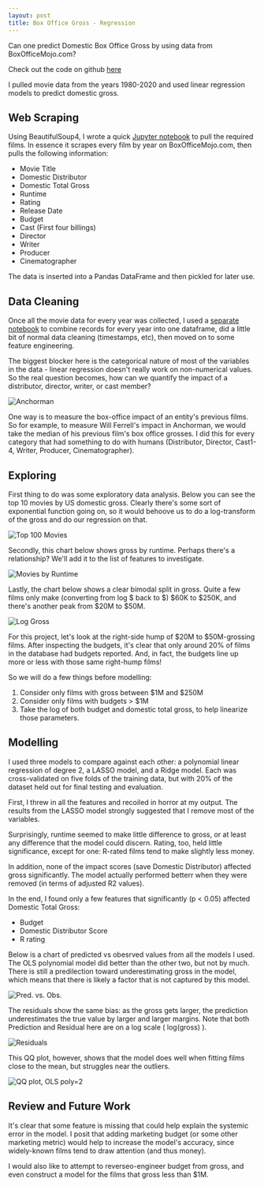 ```yaml
---
layout: post
title: Box Office Gross - Regression
---
```


Can one predict Domestic Box Office Gross by using data from BoxOfficeMojo.com?

Check out the code on github [here](https://www.github.com/jonjonchu/metisproject2)

I pulled movie data from the years 1980-2020 and used linear regression models to predict domestic gross.

## Web Scraping

Using BeautifulSoup4, I wrote a quick [Jupyter notebook](https://github.com/jonjonchu/metisproject2/blob/master/boxOfficeMojoPipeline.ipynb) to pull the required films. In essence it scrapes every film by year on BoxOfficeMojo.com, then pulls the following information:

- Movie Title
- Domestic Distributor
- Domestic Total Gross
- Runtime
- Rating
- Release Date
- Budget
- Cast (First four billings)
- Director
- Writer
- Producer
- Cinematographer

The data is inserted into a Pandas DataFrame and then pickled for later use.

## Data Cleaning

Once all the movie data for every year was collected, I used a [separate notebook](https://github.com/jonjonchu/metisproject2/blob/master/boxOfficeMojoCleaner.ipynb) to combine records for every year into one dataframe, did a little bit of normal data cleaning (timestamps, etc), then moved on to some feature engineering.

The biggest blocker here is the categorical nature of most of the variables in the data - linear regression doesn't really work on non-numerical values. So the real question becomes, how can we quantify the impact of a distributor, director, writer, or cast member?

![Anchorman](https://jonjonchu.github.io/images/ensembles_anchorman.jpg)

One way is to measure the box-office impact of an entity's previous films. So for example, to measure Will Ferrell's impact in Anchorman, we would take the median of his previous film's box office grosses. I did this for every category that had something to do with humans (Distributor, Director, Cast1-4, Writer, Producer, Cinematographer).

## Exploring

First thing to do was some exploratory data analysis. Below you can see the top 10 movies by US domestic gross. Clearly there's some sort of exponential function going on, so it would behoove us to do a log-transform of the gross and do our regression on that.

![Top 100 Movies](https://jonjonchu.github.io/images/top100movies.svg)

Secondly, this chart below shows gross by runtime. Perhaps there's a relationship? We'll add it to the list of features to investigate.

![Movies by Runtime](https://jonjonchu.github.io/images/GrossbyRuntime.png)

Lastly, the chart below shows a clear bimodal split in gross. Quite a few films only make (converting from log $ back to $) $60K to $250K, and there's another peak from $20M to $50M. 

![Log Gross](https://jonjonchu.github.io/images/bimodalLogDTG.svg)

For this project, let's look at the right-side hump of $20M to $50M-grossing films. After inspecting the budgets, it's clear that only around 20% of films in the database had budgets reported. And, in fact, the budgets line up more or less with those same right-hump films!

So we will do a few things before modelling:

1. Consider only films with gross between $1M and $250M
2. Consider only films with budgets > $1M
3. Take the log of both budget and domestic total gross, to help linearize those parameters.

## Modelling

I used three models to compare against each other: a polynomial linear regression of degree 2, a LASSO model, and a Ridge model. Each was cross-validated on five folds of the training data, but with 20% of the dataset held out for final testing and evaluation.

First, I threw in all the features and recoiled in horror at my output. The results from the LASSO model strongly suggested that I remove most of the variables.

Surprisingly, runtime seemed to make little difference to gross, or at least any difference that the model could discern. Rating, too, held little significance, except for one: R-rated films tend to make slightly less money.

In addition, none of the impact scores (save Domestic Distributor) affected gross significantly. The model actually performed betterr when they were removed (in terms of adjusted R2 values).

In the end, I found only a few features that significantly (p < 0.05) affected Domestic Total Gross:

- Budget
- Domestic Distributor Score
- R rating

Below is a chart of predicted vs obesrved values from all the models I used. The OLS polynomial model did better than the other two, but not by much. There is still a predilection toward underestimating gross in the model, which means that there is likely a factor that is not captured by this model.

![Pred. vs. Obs.](https://jonjonchu.github.io/images/predvsobsDTG.png)

The residuals show the same bias: as the gross gets larger, the prediction underestimates the true value by larger and larger margins. Note that both Prediction and Residual here are on a log scale ( log(gross) ).

![Residuals](https://jonjonchu.github.io/images/Residuals.svg)

This QQ plot, however, shows that the model does well when fitting films close to the mean, but struggles near the outliers.

![QQ plot, OLS poly=2](https://jonjonchu.github.io/images/OLSQQ.svg)

## Review and Future Work

It's clear that some feature is missing that could help explain the systemic error in the model. I posit that adding marketing budget (or some other marketing metric) would help to increase the model's accuracy, since widely-known films tend to draw attention (and thus money).

I would also like to attempt to reverseo-engineer budget from gross, and even construct a model for the films that gross less than $1M.
